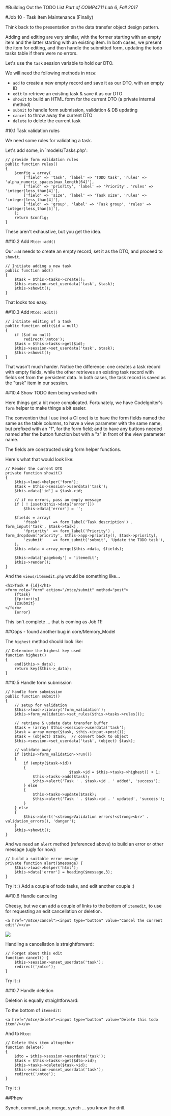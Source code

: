 #Building Out the TODO List
_Part of COMP4711 Lab 6, Fall 2017_

#Job 10 - Task Item Maintenance (Finally)

Think back to the presentation on the data transfer object design pattern.

Adding and editing are very similar, with the former starting with an empty item
and the latter starting with an existing item. In both cases, we present the
item for editing, and then handle the submitted form, updating the todo tasks
table if there were no errors.

Let's use the `task` session variable to hold our DTO.

We will need the following methods in `Mtce`:
- `add` to create a new empty record and save it as our DTO, with an empty ID
- `edit` to retrieve an existing task & save it as our DTO
- `showit` to build an HTML form for the current DTO (a private internal method)
- `submit` to handle form submission, validation & DB updating
- `cancel` to throw away the current DTO
- `delete` to delete the current task

#10.1 Task validation rules

We need some rules for validating a task.

Let's add some, in `models/Tasks.php':

	// provide form validation rules
	public function rules()
	{
		$config = array(
			['field' => 'task', 'label' => 'TODO task', 'rules' => 'alpha_numeric_spaces|max_length[64]'],
			['field' => 'priority', 'label' => 'Priority', 'rules' => 'integer|less_than[4]'],
			['field' => 'size', 'label' => 'Task size', 'rules' => 'integer|less_than[4]'],
			['field' => 'group', 'label' => 'Task group', 'rules' => 'integer|less_than[5]'],
		);
		return $config;
	}

These aren't exhaustive, but you get the idea.

##10.2 Add `Mtce::add()`

Our `add` needs to create an empty record, set it as the DTO, and proceed to
`showit`.

	// Initiate adding a new task
	public function add()
	{
		$task = $this->tasks->create();
		$this->session->set_userdata('task', $task);
		$this->showit();
	}

That looks too easy.

##10.3 Add `Mtce::edit()`

	// initiate editing of a task
	public function edit($id = null)
	{
		if ($id == null)
			redirect('/mtce');
		$task = $this->tasks->get($id);
		$this->session->set_userdata('task', $task);
		$this->showit();
	}

That wasn't much harder. Notice the difference: one creates a task
record with empty fields, while the other retrieves an existing
task record with fields set from the persistent data.
In both cases, the task record is saved as the "task" item
in our session.

##10.4 Show TODO item being worked with

Here things get a bit more complicated. Fortunately, we have CodeIgniter's
`form` helper to make things a bit easier.

The convention that I use (not a CI one) is to have the form
fields named the same as the table columns, to have a view parameter
with the same name, but prefixed with an "f", for the form field;
and to have any buttons needed named after the button function
but with a "z" in front of the view parameter name.

The fields are constructed using form helper functions.

Here's what that would look like:

	// Render the current DTO
	private function showit()
	{
 		$this->load->helper('form');
		$task = $this->session->userdata('task');
		$this->data['id'] = $task->id;

		// if no errors, pass an empty message
		if ( ! isset($this->data['error']))
			$this->data['error'] = '';

		$fields = array(
			'ftask'		 => form_label('Task description') . form_input('task', $task->task),
			'fpriority'	 => form_label('Priority') . form_dropdown('priority', $this->app->priority(), $task->priority),
			'zsubmit'	 => form_submit('submit', 'Update the TODO task'),
		);
		$this->data = array_merge($this->data, $fields);

		$this->data['pagebody'] = 'itemedit';
		$this->render();
	}


And the `views/itemedit.php` would be something like...

	<h1>Task # {id}</h1>
	<form role="form" action="/mtce/submit" method="post">
		{ftask}
		{fpriority}
		{zsubmit}
	</form>
        {error}

This isn't complete ... that is coming as Job 11!

##Oops - found another bug in core/Memory_Model

The `highest` method should look like:

	// Determine the highest key used
	function highest()
	{
		end($this->_data);
		return key($this->_data);
	}


##10.5 Handle form submission

	// handle form submission
	public function submit()
	{
		// setup for validation
		$this->load->library('form_validation');
		$this->form_validation->set_rules($this->tasks->rules());

		// retrieve & update data transfer buffer
		$task = (array) $this->session->userdata('task');
		$task = array_merge($task, $this->input->post());
		$task = (object) $task;  // convert back to object
		$this->session->set_userdata('task', (object) $task);

		// validate away
		if ($this->form_validation->run())
		{
			if (empty($task->id))
			{
                                $task->id = $this->tasks->highest() + 1;
				$this->tasks->add($task);
				$this->alert('Task ' . $task->id . ' added', 'success');
			} else
			{
				$this->tasks->update($task);
				$this->alert('Task ' . $task->id . ' updated', 'success');
			}
		} else
		{
			$this->alert('<strong>Validation errors!<strong><br>' . validation_errors(), 'danger');
		}
		$this->showit();
	}

And we need an `alert` method (referenced above) to build an error or other message (ugly for now):


	// build a suitable error mesage
	private function alert($message) {
		$this->load->helper('html');		
		$this->data['error'] = heading($message,3);
	}


Try it :) Add a couple of todo tasks, and edit another couple :)


##10.6 Handle canceling

Cheesy, but we can add a couple of links to the bottom of `itemedit`, to use for requesting
an edit cancellation or deletion.

    <a href="/mtce/cancel"><input type="button" value="Cancel the current edit"/></a>

<img class="scale" src="/pix/tutorials/todo/79.png"/>

Handling a cancellation is straightforward:

	// Forget about this edit
	function cancel() {
		$this->session->unset_userdata('task');
		redirect('/mtce');
	}

Try it :)

##10.7 Handle deletion

Deletion is equally straightforward:

To the bottom of `itemedit`:

    <a href="/mtce/delete"><input type="button" value="Delete this todo item"/></a>

And to `Mtce`:

	// Delete this item altogether
	function delete()
	{
		$dto = $this->session->userdata('task');
		$task = $this->tasks->get($dto->id);
		$this->tasks->delete($task->id);
		$this->session->unset_userdata('task');
		redirect('/mtce');
	}

Try it :)

##Phew


<div class="alert alert-info">
Synch, commit, push, merge, synch ... you know the drill.
</div>
